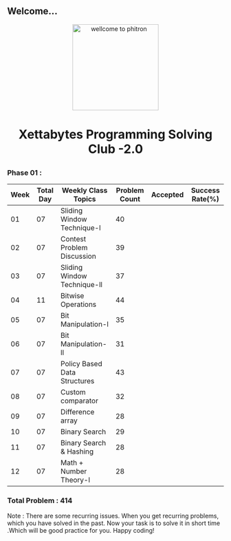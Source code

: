 ## Welcome...

<p align="center">
  <img src="https://play-lh.googleusercontent.com/sD1PjHX1s76Nw54bki3rIvqjLmKXrJNenU8YmrKTznL3r9c7a8wFzjb6_TUoyKAMa5w" alt="wellcome to phitron" width="200" height="200"/>
</p>

<h1><p style="text-align: center;">Xettabytes Programming Solving Club -2.0</p></h1>

### Phase 01 : 
|Week|Total Day|Weekly Class Topics|Problem Count|Accepted|Success Rate(%)|
|-|-|-|-|-|-|
|01|07|Sliding Window Technique-l|40|||
|02|07|Contest Problem Discussion|39|||
|03|07|Sliding Window Technique-ll|37|||
|04|11|Bitwise Operations|44|||
|05|07|Bit Manipulation-l|35|||
|06|07|Bit Manipulation-ll|31|||
|07|07|Policy Based Data Structures|43|||
|08|07|Custom comparator|32|||
|09|07|Difference array|28|||
|10|07|Binary Search|29|||
|11|07|Binary Search & Hashing|28|||
|12|07|Math + Number Theory-l|28|||

### Total Problem : 414

Note : There are some recurring issues. When you get recurring problems, which you have solved in the past. Now your task is to solve it in short time .Which will be good practice for you. Happy coding!
